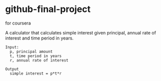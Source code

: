 # github-final-project
for coursera  
  
A calculator that calculates simple interest given principal, annual rate of interest and time period in years.  

```
Input:  
  p, principal amount  
  t, time period in years  
  r, annual rate of interest
  
Output
  simple interest = p*t*r  
```
